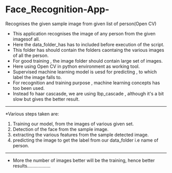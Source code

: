# Face_Recognition-App-
Recognises the given sample image from given list of person(Open CV)


* This application recognises the image of any person from the given imagesof all.
* Here the data_folder_has has to included before execution of the script.
* This folder has should contain the folders caontaing the various images of all the person.
* For good training , the image folder should contain large set of images.
* Here using Open CV in python environment as working tool.
* Supervised machine learning model is uesd for predicting , to which label the image falls to.
* For recognition and training purpose , machine learning concepts has too been used.
* Instead fo haar cascasde, we are using lbp_cascade , although it's a bit slow but gives the better result.


_____________________________________________________________________________________________________

*Various steps taken are:

1) Training our model, from the images of various given set.
2) Detection of the face from the sample image.
3) extracting the various features from the sample detected image.
4) predicting the image to get the label from our data_folder i.e name of person.

______________________________________________________________________________________________________

* More the number of images better will be the training, hence better results..................
